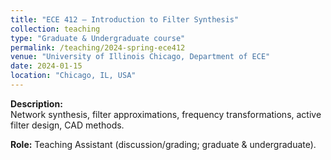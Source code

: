 ```yaml
---
title: "ECE 412 – Introduction to Filter Synthesis"
collection: teaching
type: "Graduate & Undergraduate course"
permalink: /teaching/2024-spring-ece412
venue: "University of Illinois Chicago, Department of ECE"
date: 2024-01-15
location: "Chicago, IL, USA"
---
```


**Description:**  
Network synthesis, filter approximations, frequency transformations, active filter design, CAD methods.  

**Role:** Teaching Assistant (discussion/grading; graduate & undergraduate).
